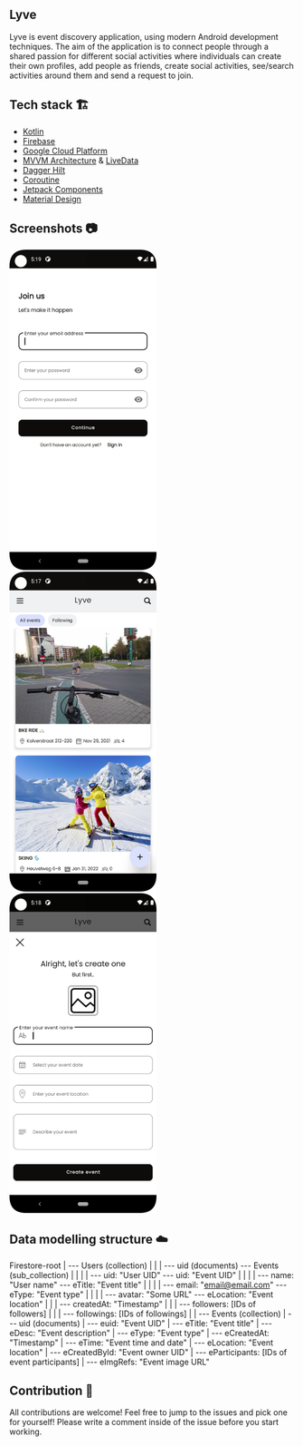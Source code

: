 ## Lyve
Lyve is event discovery application, using modern Android development techniques. The aim of the application is to connect people through a shared passion for different social activities where individuals can create their own profiles, add people as friends, create social activities, see/search activities around them and send a request to join.

## Tech stack 🏗
* [Kotlin](https://kotlinlang.org/)
* [Firebase](https://firebase.google.com/)
* [Google Cloud Platform](https://cloud.google.com/)
* [MVVM Architecture](https://developer.android.com/jetpack/guide) & [LiveData](https://developer.android.com/topic/libraries/architecture/livedata)
* [Dagger Hilt](https://dagger.dev/hilt/)
* [Coroutine](https://developer.android.com/kotlin/coroutines)
* [Jetpack Components](https://developer.android.com/jetpack)
* [Material Design](https://material.io/design)

## Screenshots 📷
<img src="/arts/onboarding-register.png" width="260"> &emsp;<img src="/arts/user-feed.png" width="260"> &emsp;<img src="/arts/create-activity.png" width="260">

## Data modelling structure ☁️
Firestore-root
   |
   --- Users (collection)
   |     |
   |     --- uid (documents) --- Events (sub_collection)
   |          |                                   |
   |          --- uid: "User UID"                 --- uid: "Event UID"
   |          |                                   |
   |          --- name: "User name"               --- eTitle: "Event title"
   |          |                                   |
   |          --- email: "email@email.com"        --- eType: "Event type"
   |          |                                   |
   |          --- avatar: "Some URL"              --- eLocation: "Event location"
   |          |
   |          --- createdAt: "Timestamp"
   |          |
   |          --- followers: [IDs of followers]
   |          |
   |          --- followings: [IDs of followings]
   |
   |
   --- Events (collection)
          |
          --- uid (documents)
               |
               --- euid: "Event UID"
               |
               --- eTitle: "Event title"
               |
               --- eDesc: "Event description"
               |
               --- eType: "Event type"
               |
               --- eCreatedAt: "Timestamp"
               |
               --- eTime: "Event time and date"
               |
               --- eLocation: "Event location"
               |
               --- eCreatedById: "Event owner UID"
               |
               --- eParticipants: [IDs of event participants]
               |
               --- eImgRefs: "Event image URL"

## Contribution 🙌
All contributions are welcome! Feel free to jump to the issues and pick one for yourself! Please write a comment inside of the issue before you start working.

